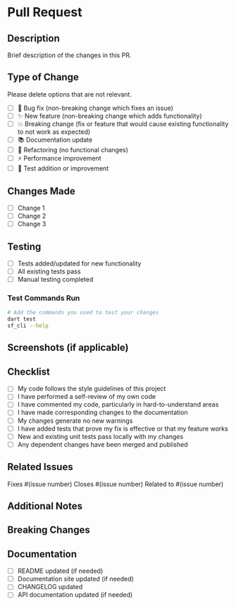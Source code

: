 # Pull Request

## Description

Brief description of the changes in this PR.

## Type of Change

Please delete options that are not relevant.

- [ ] 🐛 Bug fix (non-breaking change which fixes an issue)
- [ ] ✨ New feature (non-breaking change which adds functionality)
- [ ] 💥 Breaking change (fix or feature that would cause existing functionality to not work as expected)
- [ ] 📚 Documentation update
- [ ] 🔧 Refactoring (no functional changes)
- [ ] ⚡ Performance improvement
- [ ] 🧪 Test addition or improvement

## Changes Made

- [ ] Change 1
- [ ] Change 2
- [ ] Change 3

## Testing

- [ ] Tests added/updated for new functionality
- [ ] All existing tests pass
- [ ] Manual testing completed

### Test Commands Run

```bash
# Add the commands you used to test your changes
dart test
sf_cli --help
```

## Screenshots (if applicable)

<!-- Add screenshots here if your changes affect the UI or output -->

## Checklist

- [ ] My code follows the style guidelines of this project
- [ ] I have performed a self-review of my own code
- [ ] I have commented my code, particularly in hard-to-understand areas
- [ ] I have made corresponding changes to the documentation
- [ ] My changes generate no new warnings
- [ ] I have added tests that prove my fix is effective or that my feature works
- [ ] New and existing unit tests pass locally with my changes
- [ ] Any dependent changes have been merged and published

## Related Issues

Fixes #(issue number)
Closes #(issue number)
Related to #(issue number)

## Additional Notes

<!-- Any additional information that reviewers should know -->

## Breaking Changes

<!-- If this is a breaking change, describe what users need to do to migrate -->

## Documentation

- [ ] README updated (if needed)
- [ ] Documentation site updated (if needed)
- [ ] CHANGELOG updated
- [ ] API documentation updated (if needed)
